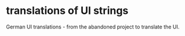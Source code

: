 # translations of UI strings

German UI translations - from the abandoned project to translate the UI.